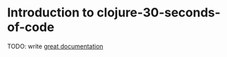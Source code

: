 # Introduction to clojure-30-seconds-of-code

TODO: write [great documentation](http://jacobian.org/writing/what-to-write/)
